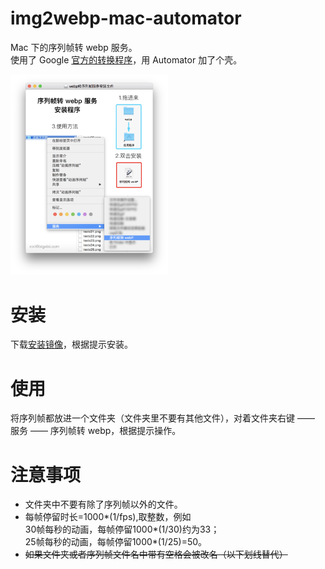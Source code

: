 # img2webp-mac-automator
Mac 下的序列帧转 webp 服务。  
使用了 Google [官方的转换程序](https://developers.google.com/speed/webp/docs/img2webp)，用 Automator 加了个壳。  

<img src="https://raw.githubusercontent.com/bigxixi/ReadMe-Resources/master/webp/shuoming.png" width="50%" />

# 安装  
下载[安装镜像](https://raw.githubusercontent.com/bigxixi/img2webp-mac-automator/master/%E5%AE%89%E8%A3%85%E5%8C%85/%E3%80%8C%E5%BA%8F%E5%88%97%E5%B8%A7%E8%BD%AC%20webp%20%E5%8A%A8%E7%94%BB%E3%80%8D%E6%9C%8D%E5%8A%A1%E5%AE%89%E8%A3%85v1.2.dmg)，根据提示安装。  
# 使用
将序列帧都放进一个文件夹（文件夹里不要有其他文件），对着文件夹右键 —— 服务 —— 序列帧转 webp，根据提示操作。
# 注意事项
 - 文件夹中不要有除了序列帧以外的文件。  
 - 每帧停留时长=1000*(1/fps),取整数，例如  
30帧每秒的动画，每帧停留1000*(1/30)约为33；  
25帧每秒的动画，每帧停留1000*(1/25)=50。  
 - ~~如果文件夹或者序列帧文件名中带有空格会被改名（以下划线替代）~~

